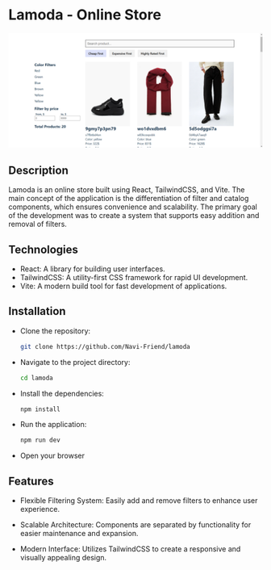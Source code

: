 # Lamoda - Online Store

![Lamoda](./image.png)

## Description
Lamoda is an online store built using React, TailwindCSS, and Vite. The main concept of the application is the differentiation of filter and catalog components, which ensures convenience and scalability. The primary goal of the development was to create a system that supports easy addition and removal of filters.

## Technologies
- React: A library for building user interfaces.
 - TailwindCSS: A utility-first CSS framework for rapid UI development.
 - Vite: A modern build tool for fast development of applications.

## Installation
 - Clone the repository:
    ```bash
    git clone https://github.com/Navi-Friend/lamoda
    ```

 - Navigate to the project directory:
    ```bash
    cd lamoda
    ```

 - Install the dependencies:
    ```bash
    npm install
    ```
 - Run the application:
    ```bash
    npm run dev
    ```

 - Open your browser

## Features
 - Flexible Filtering System: Easily add and remove filters to enhance user experience.

 - Scalable Architecture: Components are separated by functionality for easier maintenance and expansion.
 - Modern Interface: Utilizes TailwindCSS to create a responsive and visually appealing design.

